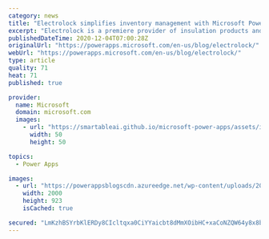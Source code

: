 ```yaml
---
category: news
title: "Electrolock simplifies inventory management with Microsoft Power Platform"
excerpt: "Electrolock is a premiere provider of insulation products and solutions for various manufacturing and repair industries. They partnered with a Microsoft Gold Partner, Confluent, to build an inventory management solution that uses Power Apps and Power Automate, with data being stored in Microsoft Dataverse."
publishedDateTime: 2020-12-04T07:00:28Z
originalUrl: "https://powerapps.microsoft.com/en-us/blog/electrolock/"
webUrl: "https://powerapps.microsoft.com/en-us/blog/electrolock/"
type: article
quality: 71
heat: 71
published: true

provider:
  name: Microsoft
  domain: microsoft.com
  images:
    - url: "https://smartableai.github.io/microsoft-power-apps/assets/images/organizations/microsoft.com-50x50.jpg"
      width: 50
      height: 50

topics:
  - Power Apps

images:
  - url: "https://powerappsblogscdn.azureedge.net/wp-content/uploads/2020/12/Electrolock_banner2.jpg"
    width: 2000
    height: 923
    isCached: true

secured: "LmKzhBSYrbKlERDy8CIcltqxa0CiYYaicbt8dMmXOibHC+xaCoNZQW64y8x8bIkXABiSvEi5FQXurLkjUCoCd4rpIDVDOGr2lAnMorsr4rX6qeQKW8nIDPlZMyF7Vpr2xY25tnRyBtMAWBRjlpuCDgt3a4QL04ccAmWs4hDkFKXzv5mymJiAy43gQ0ljg0Eqq2KbSgimCiAJgthRFlDP9vpr6gW4alxJxvQmnaeuMh/0169k7MjOxj2HFvZmK8/nd+yGyQvF37E3py2FsNHKpLt3veOtXO/GZUE3PtW8oPRI9Vt45kn49tRQLFktvjl7LyJne0UsK52EL7WqNVSVwef5aqo6LMj/nMAjQ+8d/aI=;1xUMuU0uTixSfFoR7q5bhw=="
---
```


